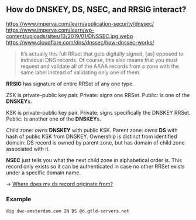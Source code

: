 ## How do DNSKEY, DS, NSEC, and RRSIG interact?

<https://www.imperva.com/learn/application-security/dnssec/>
<https://www.imperva.com/learn/wp-content/uploads/sites/13/2019/01/DNSSEC.jpg.webp>
<https://www.cloudflare.com/dns/dnssec/how-dnssec-works/>

> It’s actually this full RRset that gets digitally signed, [as] opposed to individual DNS records.
> Of course, this also means that you must request and validate all of the AAAA records from a zone with the same label instead of validating only one of them.

**RRSIG** has signature of entire RRSet of any one type.

ZSK is private–public key pair. Private: signs one RRSet. Public: is one of the **DNSKEY**s.

KSK is private–public key pair. Private: signs specifically the DNSKEY RRSet. Public: is another one of the **DNSKEY**s.

Child zone: _owns_ **DNSKEY** with public KSK. Parent zone: _owns_ **DS** with hash of public KSK from DNSKEY.
Ownership is distinct from identified domain: DS record is owned by parent zone, but has domain of child zone associated with it.

**NSEC** just tells you what the next child zone in alphabetical order is.
This record only exists so it can be authenticated in case no other RRSet exists under a specific domain name.

→ [Where does my ds record originate from?](https://serverfault.com/a/734034/1006139)

### Example

```sh
dig dwc-amsterdam.com IN DS @d.gtld-servers.net
```
